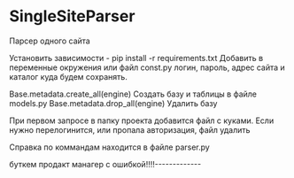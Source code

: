 # SingleSiteParser
Парсер одного сайта

Установить зависимости - pip install -r requirements.txt
Добавить в переменные окружения или файл const.py логин, пароль, адрес сайта
и каталог куда будем сохранять. 

Base.metadata.create_all(engine)    Создать базу и таблицы в файле models.py
Base.metadata.drop_all(engine)      Удалить базу

При первом запросе в папку проекта добавится файл с куками.
Если нужно перелогинится, или пропала авторизация, файл удалить

Справка по коммандам находится в файле parser.py

буткем продакт манагер с ошибкой!!!!-------------